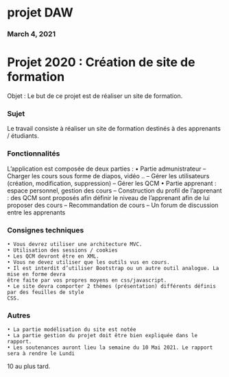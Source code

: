 # projet DAW
### March 4, 2021
# Projet 2020 : Création de site de formation
Objet : Le but de ce projet est de réaliser un site de formation.
### Sujet
Le travail consiste à réaliser un site de formation destinés à des apprenants / étudiants.

### Fonctionnalités
L’application est composée de deux parties :
    • Partie admunistrateur
        – Charger les cours sous forme de diapos, vidéo ..
        – Gérer les utilisateurs (création, modification, suppression)
        – Gérer les QCM
    • Partie apprenant : espace personnel, gestion des cours
        – Construction du profil de l’apprenant : des QCM sont proposés afin définir le niveau
        de l’apprenant afin de lui proposer des cours
        – Recommandation de cours
        – Un forum de discussion entre les apprenants
### Consignes techniques
    • Vous devrez utiliser une architecture MVC.
    • Utilisation des sessions / cookies
    • Les QCM devront être en XML.
    • Vous ne devez utiliser que les outils vus en cours.
    • Il est interdit d’utiliser Bootstrap ou un autre outil analogue. La mise en forme devra
    être faite par vos propres moyens en css/javascript.
    • Le site devra comporter 2 thèmes (présentation) différents définis par des feuilles de style
    CSS.

### Autres
    • La partie modélisation du site est notée
    • La partie gestion du projet doit être bien expliquée dans le rapport.
    • Les soutenances auront lieu la semaine du 10 Mai 2021. Le rapport sera à rendre le Lundi
10 au plus tard.